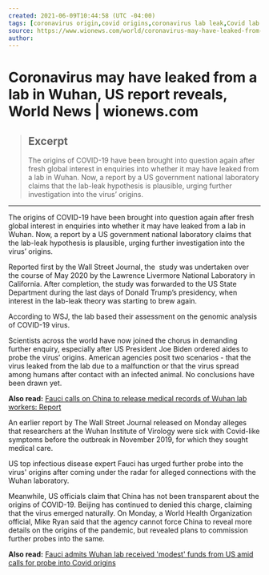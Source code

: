```yaml
---
created: 2021-06-09T10:44:58 (UTC -04:00)
tags: [coronavirus origin,covid origins,coronavirus lab leak,Covid lab leak theory,World News,wionews.com]
source: https://www.wionews.com/world/coronavirus-may-have-leaked-from-a-lab-in-wuhan-us-report-reveals-390064
author: 
---
```


# Coronavirus may have leaked from a lab in Wuhan, US report reveals, World News | wionews.com

> ## Excerpt
> The origins of COVID-19 have been brought into question again after fresh global interest in enquiries into whether it may have leaked from a lab in Wuhan. Now, a report by a US government national laboratory claims that the lab-leak hypothesis is plausible, urging further investigation into the virus’ origins.

---
The origins of COVID-19 have been brought into question again after fresh global interest in enquiries into whether it may have leaked from a lab in Wuhan. Now, a report by a US government national laboratory claims that the lab-leak hypothesis is plausible, urging further investigation into the virus’ origins.

Reported first by the Wall Street Journal, the  study was undertaken over the course of May 2020 by the Lawrence Livermore National Laboratory in California. After completion, the study was forwarded to the US State Department during the last days of Donald Trump’s presidency, when interest in the lab-leak theory was starting to brew again.

According to WSJ, the lab based their assessment on the genomic analysis of COVID-19 virus.

Scientists across the world have now joined the chorus in demanding further enquiry, especially after US President Joe Biden ordered aides to probe the virus’ origins. American agencies posit two scenarios - that the virus leaked from the lab due to a malfunction or that the virus spread among humans after contact with an infected animal. No conclusions have been drawn yet.

**Also read:** [Fauci calls on China to release medical records of Wuhan lab workers: Report](http://13.235.153.162/world/fauci-calls-on-china-to-release-medical-records-of-wuhan-lab-workers-report-389348)

An earlier report by The Wall Street Journal released on Monday alleges that researchers at the Wuhan Institute of Virology were sick with Covid-like symptoms before the outbreak in November 2019, for which they sought medical care. 

US top infectious disease expert Fauci has urged further probe into the virus' origins after coming under the radar for alleged connections with the Wuhan laboratory.

Meanwhile, US officials claim that China has not been transparent about the origins of COVID-19. Beijing has continued to denied this charge, claiming that the virus emerged naturally. On Monday, a World Health Organization official, Mike Ryan said that the agency cannot force China to reveal more details on the origins of the pandemic, but revealed plans to commission further probes into the same.

**Also read:** [Fauci admits Wuhan lab received 'modest' funds from US amid calls for probe into Covid origins](http://13.235.153.162/world/fauci-admits-wuhan-lab-received-modest-funds-from-us-amid-calls-for-probe-into-covid-origins-387497)
